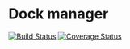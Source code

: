 # Dock manager

[![Build Status](https://travis-ci.org/sadarshannaiynar/dock-manager.svg?branch=master)](https://travis-ci.org/sadarshannaiynar/dock-manager)  [![Coverage Status](https://coveralls.io/repos/github/sadarshannaiynar/dock-manager/badge.svg?branch=master)](https://coveralls.io/github/sadarshannaiynar/dock-manager?branch=master)
